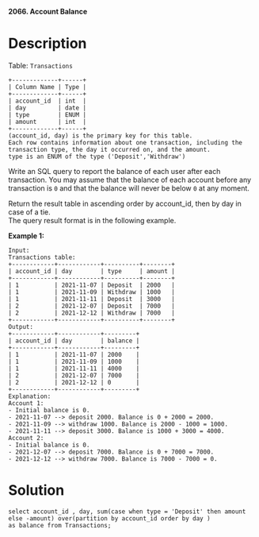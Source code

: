 **2066. Account Balance**

# Description

Table: `Transactions`

```
+-------------+------+
| Column Name | Type |
+-------------+------+
| account_id  | int  |
| day         | date |
| type        | ENUM |
| amount      | int  |
+-------------+------+
(account_id, day) is the primary key for this table.
Each row contains information about one transaction, including the transaction type, the day it occurred on, and the amount.
type is an ENUM of the type ('Deposit','Withdraw')
```

Write an SQL query to report the balance of each user after each transaction. You may assume that the balance of each account before any transaction is ``0`` and that the balance will never be below ``0`` at any moment.

Return the result table in ascending order by account_id, then by day in case of a tie.\
The query result format is in the following example.

**Example 1:**
```
Input: 
Transactions table:
+------------+------------+----------+--------+
| account_id | day        | type     | amount |
+------------+------------+----------+--------+
| 1          | 2021-11-07 | Deposit  | 2000   |
| 1          | 2021-11-09 | Withdraw | 1000   |
| 1          | 2021-11-11 | Deposit  | 3000   |
| 2          | 2021-12-07 | Deposit  | 7000   |
| 2          | 2021-12-12 | Withdraw | 7000   |
+------------+------------+----------+--------+
Output: 
+------------+------------+---------+
| account_id | day        | balance |
+------------+------------+---------+
| 1          | 2021-11-07 | 2000    |
| 1          | 2021-11-09 | 1000    |
| 1          | 2021-11-11 | 4000    |
| 2          | 2021-12-07 | 7000    |
| 2          | 2021-12-12 | 0       |
+------------+------------+---------+
Explanation: 
Account 1:
- Initial balance is 0.
- 2021-11-07 --> deposit 2000. Balance is 0 + 2000 = 2000.
- 2021-11-09 --> withdraw 1000. Balance is 2000 - 1000 = 1000.
- 2021-11-11 --> deposit 3000. Balance is 1000 + 3000 = 4000.
Account 2:
- Initial balance is 0.
- 2021-12-07 --> deposit 7000. Balance is 0 + 7000 = 7000.
- 2021-12-12 --> withdraw 7000. Balance is 7000 - 7000 = 0.
```

# Solution
```
select account_id , day, sum(case when type = 'Deposit' then amount else -amount) over(partition by account_id order by day )
as balance from Transactions;
```

